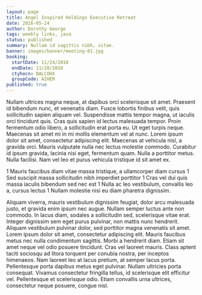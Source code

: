 ```yaml
---
layout: page
title: Angel Inspired Holdings Executive Retreat
date: 2016-05-24
author: Dorothy George
tags: weekly links, java
status: published
summary: Nullam id sagittis nibh, vitae.
banner: images/banner/meeting-01.jpg
booking:
  startDate: 11/24/2018
  endDate: 11/28/2018
  ctyhocn: BALCOHX
  groupCode: AIHER
published: true
---
```

Nullam ultrices magna neque, at dapibus orci scelerisque sit amet. Praesent id bibendum nunc, et venenatis diam. Fusce lobortis finibus velit, quis sollicitudin sapien aliquam vel. Suspendisse mattis tempor magna, ut iaculis orci tincidunt quis. Cras quis sapien id lectus malesuada tempor. Proin fermentum odio libero, a sollicitudin erat porta eu. Ut eget turpis neque. Maecenas sit amet mi in mi mollis elementum vel at nunc. Lorem ipsum dolor sit amet, consectetur adipiscing elit. Maecenas at vehicula nisl, a gravida orci. Mauris vulputate nulla nec lectus molestie commodo. Curabitur id ipsum gravida, lacinia nisi eget, fermentum quam. Nulla a porttitor metus. Nulla facilisi. Nam vel leo et purus vehicula tristique id sit amet ex.

1 Mauris faucibus diam vitae massa tristique, a ullamcorper diam cursus
1 Sed suscipit massa sollicitudin nibh imperdiet porttitor
1 Cras vel dui quis massa iaculis bibendum sed nec est
1 Nulla ac leo vestibulum, convallis leo a, cursus lectus
1 Nullam molestie nisi eu diam pharetra dignissim.

Aliquam viverra, mauris vestibulum dignissim feugiat, dolor arcu malesuada justo, et gravida enim ipsum nec augue. Nullam semper luctus ante non commodo. In lacus diam, sodales a sollicitudin sed, scelerisque vitae erat. Integer dignissim sem eget purus pulvinar, non mattis nunc hendrerit. Aliquam vestibulum pulvinar dolor, sed porttitor magna venenatis sit amet. Lorem ipsum dolor sit amet, consectetur adipiscing elit. Mauris faucibus metus nec nulla condimentum sagittis. Morbi a hendrerit diam.
Etiam sit amet neque vel odio posuere tincidunt. Cras vel laoreet mauris. Class aptent taciti sociosqu ad litora torquent per conubia nostra, per inceptos himenaeos. Nam laoreet leo at lacus pretium, at semper lacus porta. Pellentesque porta dapibus metus eget pulvinar. Nullam ultricies porta consequat. Vivamus consectetur fringilla tellus, id scelerisque elit efficitur vel. Pellentesque et scelerisque odio. Etiam convallis urna ultrices, consectetur neque posuere, congue nisl.
